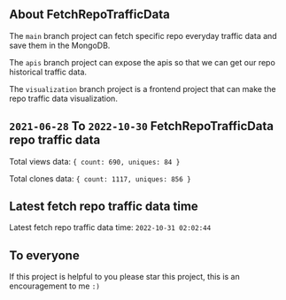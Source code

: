 ## About FetchRepoTrafficData

The `main` branch project can fetch specific repo everyday traffic data and save them in the MongoDB.

The `apis` branch project can expose the apis so that we can get our repo historical traffic data.

The `visualization` branch project is a frontend project that can make the repo traffic data visualization.

## `2021-06-28` To `2022-10-30` FetchRepoTrafficData repo traffic data

Total views data: `{ count: 690, uniques: 84 }`

Total clones data: `{ count: 1117, uniques: 856 }`

## Latest fetch repo traffic data time

Latest fetch repo traffic data time: `2022-10-31 02:02:44`

## To everyone

If this project is helpful to you please star this project, this is an encouragement to me `:)`



